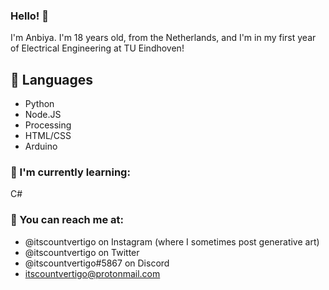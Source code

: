 ### Hello! 👋

<!-- **itscountvertigo/itscountvertigo** is a ✨ _special_ ✨ repository because its `README.md` (this file) appears on your GitHub profile. -->

I'm Anbiya. I'm 18 years old, from the Netherlands, and I'm in my first year of Electrical Engineering at TU Eindhoven!

## 💬 Languages
- Python
- Node.JS
- Processing
- HTML/CSS
- Arduino

### 🌱 I'm currently learning:
C#

### 📮 You can reach me at:
- @itscountvertigo on Instagram (where I sometimes post generative art)
- @itscountvertigo on Twitter
- @itscountvertigo#5867 on Discord
- itscountvertigo@protonmail.com
